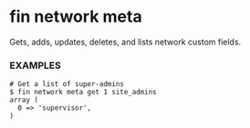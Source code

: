 # fin network meta

Gets, adds, updates, deletes, and lists network custom fields.

### EXAMPLES

    # Get a list of super-admins
    $ fin network meta get 1 site_admins
    array (
      0 => 'supervisor',
    )



